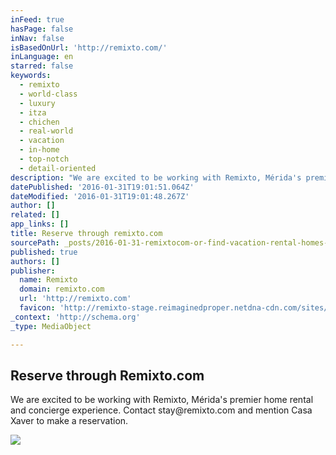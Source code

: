 ```yaml
---
inFeed: true
hasPage: false
inNav: false
isBasedOnUrl: 'http://remixto.com/'
inLanguage: en
starred: false
keywords:
  - remixto
  - world-class
  - luxury
  - itza
  - chichen
  - real-world
  - vacation
  - in-home
  - top-notch
  - detail-oriented
description: "We are excited to be working with Remixto, Mérida's premier home rental and concierge experience. Contact stay@remixto.com and mention Casa Xaver to make a reservation."
datePublished: '2016-01-31T19:01:51.064Z'
dateModified: '2016-01-31T19:01:48.267Z'
author: []
related: []
app_links: []
title: Reserve through remixto.com
sourcePath: _posts/2016-01-31-remixtocom-or-find-vacation-rental-homes-in-merida-and-the-y.md
published: true
authors: []
publisher:
  name: Remixto
  domain: remixto.com
  url: 'http://remixto.com'
  favicon: 'http://remixto-stage.reimaginedproper.netdna-cdn.com/sites/default/files/favicon.ico'
_context: 'http://schema.org'
_type: MediaObject

---
```

<article style=""><h1>Reserve through Remixto.com</h1><p>We are excited to be working with Remixto, Mérida's premier home rental and concierge experience. Contact stay@remixto.com and mention Casa Xaver to make a reservation.</p><img src="https://s3-us-west-2.amazonaws.com/the-grid-img/p/4df0de90790afab18083d1caa515d129607e8f89.jpg" /></article>